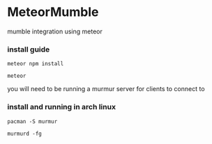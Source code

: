 # MeteorMumble

mumble integration using meteor

### install guide
```
meteor npm install

meteor
```
you will need to be running a murmur server for clients to connect to

### install and running in arch linux
```
pacman -S murmur

murmurd -fg
```
